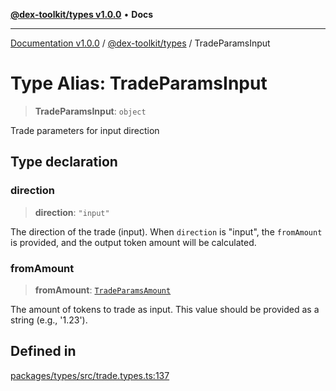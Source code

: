 [**@dex-toolkit/types v1.0.0**](../README.md) • **Docs**

***

[Documentation v1.0.0](../../../packages.md) / [@dex-toolkit/types](../README.md) / TradeParamsInput

# Type Alias: TradeParamsInput

> **TradeParamsInput**: `object`

Trade parameters for input direction

## Type declaration

### direction

> **direction**: `"input"`

The direction of the trade (input).
When `direction` is "input", the `fromAmount` is provided, and the output token amount will be calculated.

### fromAmount

> **fromAmount**: [`TradeParamsAmount`](TradeParamsAmount.md)

The amount of tokens to trade as input.
This value should be provided as a string (e.g., '1.23').

## Defined in

[packages/types/src/trade.types.ts:137](https://github.com/niZmosis/dex-toolkit/blob/3d8b41b44787b30fbea5de3ab4737662ffb61bc8/packages/types/src/trade.types.ts#L137)
